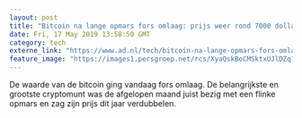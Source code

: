 ```yaml
---
layout: post
title: "Bitcoin na lange opmars fors omlaag: prijs weer rond 7000 dollar"
date: Fri, 17 May 2019 13:58:50 GMT
category: tech
externe_link: "https://www.ad.nl/tech/bitcoin-na-lange-opmars-fors-omlaag-prijs-weer-rond-7000-dollar~a4cdf9a4/"
feature_image: "https://images1.persgroep.net/rcs/XyaQskBoCMSktxUJlDZq1-BTKZw/diocontent/146161048/_fitwidth/400/?appId=21791a8992982cd8da851550a453bd7f&quality=0.7"
---
```


De waarde van de bitcoin ging vandaag fors omlaag. De belangrijkste en grootste cryptomunt was de afgelopen maand juist bezig met een flinke opmars en zag zijn prijs dit jaar verdubbelen.
